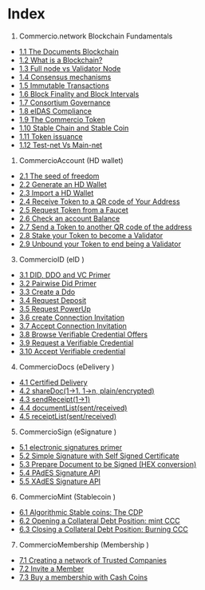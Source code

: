# Index

1. Commercio.network Blockchain Fundamentals

* [1.1 The Documents Blockchain](1-fundamentals/1.1-chapter.md)
* [1.2 What is a Blockchain?](1-fundamentals/1.2-chapter.md)
* [1.3 Full node vs Validator Node](1-fundamentals/1.3-chapter.md)
* [1.4 Consensus mechanisms](1-fundamentals/1.4-chapter.md)
* [1.5 Immutable Transactions](1-fundamentals/1.5-chapter.md)
* [1.6 Block Finality and Block Intervals](1-fundamentals/1.6-chapter.md)
* [1.7 Consortium Governance](1-fundamentals/1.7-chapter.md)
* [1.8 eIDAS Compliance](1-fundamentals/1.8-chapter.md)
* [1.9 The Commercio Token](1-fundamentals/1.9-chapter.md)
* [1.10 Stable Chain and Stable Coin](1-fundamentals/1.10-chapter.md)
* [1.11 Token issuance](1-fundamentals/1.11-chapter.md)
* [1.12 Test-net Vs Main-net](1-fundamentals/1.12-chapter.md)


1. CommercioAccount (HD wallet)

* [2.1 The seed of freedom](2-commercio-account/2.1-chapter.md)
* [2.2 Generate an HD Wallet](2-commercio-account/2.2-chapter.md)
* [2.3 Import a HD Wallet](2-commercio-account/2.3-chapter.md)
* [2.4 Receive Token to a QR code of Your Address](2-commercio-account/2.4-chapter.md)
* [2.5 Request Token from a Faucet](2-commercio-account/2.5-chapter.md)
* [2.6 Check an account Balance](2-commercio-account/2.6-chapter.md)
* [2.7 Send a Token to another QR code of the address](2-commercio-account/2.7-chapter.md)
* [2.8 Stake your Token to become a Validator](2-commercio-account/2.8-chapter.md)
* [2.9 Unbound your Token to end being a Validator](2-commercio-account/2.9-chapter.md)

3. CommercioID (eID )
   
* [3.1 DID, DDO and VC Primer](3-commercio-id/3.1-chapter.md)
* [3.2 Pairwise Did Primer](3-commercio-id/3.2-chapter.md)
* [3.3 Create a Ddo](3-commercio-id/3.3-chapter.md)
* [3.4 Request Deposit](3-commercio-id/3.4-chapter.md)
* [3.5 Request PowerUp](3-commercio-id/3.5-chapter.md)
* [3.6 create Connection Invitation](3-commercio-id/4.6-chapter.md)
* [3.7 Accept Connection Invitation](3-commercio-id/3.7-chapter.md)
* [3.8 Browse Verifiable Credential Offers](3-commercio-id/3.8-chapter.md)
* [3.9 Request a Verifiable Credential](3-commercio-id/3.9-chapter.md)
* [3.10 Accept Verifiable credential ](3-commercio-id/3.10-chapter.md)

4. CommercioDocs (eDelivery )
* [4.1 Certified Delivery ](4-commercio-4.1-chapter.md)
* [4.2 shareDoc(1->1. 1->n, plain/encrypted) ](4-commercio-4.2-chapter.md)
* [4.3 sendReceipt(1->1) ](4-commercio-4.3-chapter.md)
* [4.4 documentList(sent/received) ](4-commercio-4.4-chapter.md)
* [4.5 receiptList(sent/received) ](4-commercio-4.5-chapter.md)  

5. CommercioSign (eSignature )
* [5.1 electronic signatures primer ](5-commercio-sign/5.1-chapter.md)
* [5.2 Simple Signature with Self Signed Certificate  ](5-commercio-sign/5.2-chapter.md)
* [5.3 Prepare Document to be Signed (HEX conversion) ](5-commercio-sign/5.3-chapter.md)
* [5.4 PAdES Signature API ](5-commercio-sign/5.4-chapter.md)
* [5.5 XAdES Signature API ](5-commercio-sign/5.5-chapter.md)

6. CommercioMint (Stablecoin  )
* [6.1 Algorithmic Stable coins: The CDP ](6-commercio-mint/6.1-chapter.md)
* [6.2 Opening a Collateral Debt Position: mint CCC ](6-commercio-mint/6.2-chapter.md)
* [6.3 Closing a Collateral Debt Position: Burning CCC ](6-commercio-mint/6.3-chapter.md)
  
7. CommercioMembership (Membership )
* [7.1 Creating a network of Trusted Companies ](7-membership/7.1-chapter.md)
* [7.2 Invite a Member ](7-membership/7.2-chapter.md)
* [7.3 Buy a membership with Cash Coins ](7-membership/7.3-chapter.md)